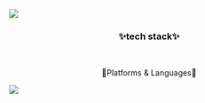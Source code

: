 <div fontAlign=center>
<img src=https://capsule-render.vercel.app/api?type=waving&color=gradient&height=200&animation=fadeIn&section=header&text=welcome>
</div>

  
<div Align=center>

<h3> ✨tech stack✨</h3>  
<br>
<p>🔗Platforms & Languages🔗</p>

</div>

<div fontAlign=center>
<img src=https://capsule-render.vercel.app/api?type=waving&color=gradient&height=170&animation=fadeIn&section=footer>
</div>

